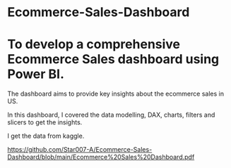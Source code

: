 # Ecommerce-Sales-Dashboard
<h1>To develop a comprehensive Ecommerce Sales dashboard using Power BI.</h1>

The dashboard aims to provide key insights about the ecommerce sales in US.

In this dashboard, I covered the data modelling, DAX, charts, filters and slicers to get the insights.

I get the data from kaggle.

https://github.com/Star007-A/Ecommerce-Sales-Dashboard/blob/main/Ecommerce%20Sales%20Dashboard.pdf
